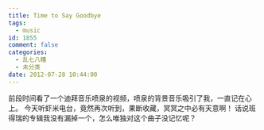 ```yaml
---
title: Time to Say Goodbye
tags:
  - music
id: 1855
comment: false
categories:
  - 乱七八糟
  - 未分类
date: 2012-07-28 10:44:00
---
```


前段时间看了一个迪拜音乐喷泉的视频，喷泉的背景音乐吸引了我，一直记在心上。
今天听虾米电台，竟然再次听到，果断收藏，冥冥之中必有天意啊！
话说班得瑞的专辑我没有漏掉一个，怎么唯独对这个曲子没记忆呢？
